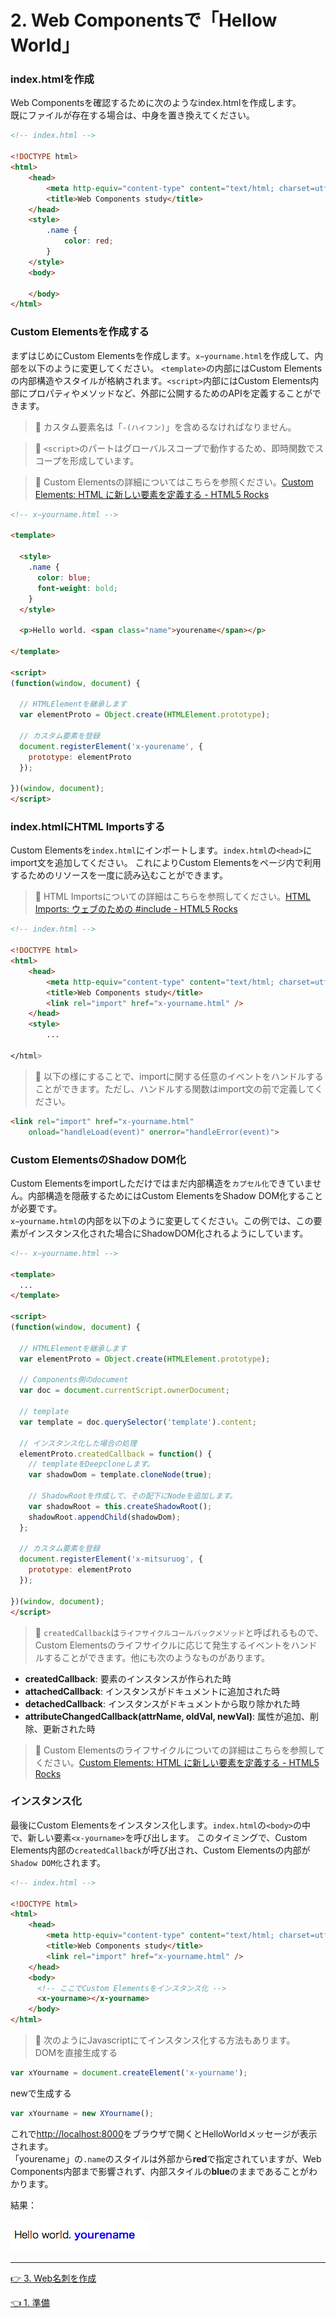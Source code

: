 # 2. Web Componentsで「Hellow World」

### index.htmlを作成

Web Componentsを確認するために次のようなindex.htmlを作成します。  
既にファイルが存在する場合は、中身を置き換えてください。

```html
<!-- index.html -->

<!DOCTYPE html>
<html>
    <head>
        <meta http-equiv="content-type" content="text/html; charset=utf-8" />
        <title>Web Components study</title>
    </head>        
    <style>
        .name {
            color: red;
        }
    </style>
    <body>
    
    </body>
</html>

```

### Custom Elementsを作成する

まずはじめにCustom Elementsを作成します。`x−yourname.html`を作成して、内部を以下のように変更してください。  `<template>`の内部にはCustom Elementsの内部構造やスタイルが格納されます。`<script>`内部にはCustom Elements内部にプロパティやメソッドなど、外部に公開するためのAPIを定義することができます。

> :gift_heart: カスタム要素名は「`-(ハイフン)`」を含めるなければなりません。

> :gift_heart: `<script>`のパートはグローバルスコープで動作するため、即時関数でスコープを形成しています。

> :gift_heart: Custom Elementsの詳細についてはこちらを参照ください。[Custom Elements: HTML に新しい要素を定義する - HTML5 Rocks](http://www.html5rocks.com/ja/tutorials/webcomponents/customelements/)


```html
<!-- x−yourname.html -->

<template>

  <style>
    .name {
      color: blue;
      font-weight: bold;
    }
  </style>

  <p>Hello world. <span class="name">yourename</span></p>

</template>

<script>
(function(window, document) {    
  
  // HTMLElementを継承します
  var elementProto = Object.create(HTMLElement.prototype);
    
  // カスタム要素を登録
  document.registerElement('x-yourename', {
    prototype: elementProto
  });

})(window, document);
</script>

```

### index.htmlにHTML Importsする

Custom Elementsを`index.html`にインポートします。`index.html`の`<head>`にimport文を追加してください。 
これによりCustom Elementsをページ内で利用するためのリソースを一度に読み込むことができます。

> :gift_heart: HTML Importsについての詳細はこちらを参照してください。[HTML Imports: ウェブのための #include - HTML5 Rocks](http://www.html5rocks.com/ja/tutorials/webcomponents/imports/)

```html
<!-- index.html -->

<!DOCTYPE html>
<html>
    <head>
        <meta http-equiv="content-type" content="text/html; charset=utf-8" />
        <title>Web Components study</title>
        <link rel="import" href="x-yourname.html" />
    </head>
    <style>
        ...
        
</html>

```

> :gift_heart: 以下の様にすることで、importに関する任意のイベントをハンドルすることができます。ただし、ハンドルする関数はimport文の前で定義してください。
```html
<link rel="import" href="x-yourname.html" 
    onload="handleLoad(event)" onerror="handleError(event)">
```

### Custom ElementsのShadow DOM化

Custom Elementsをimportしただけではまだ内部構造を`カプセル化`できていません。内部構造を隠蔽するためにはCustom ElementsをShadow DOM化することが必要です。  
`x−yourname.html`の内部を以下のように変更してください。この例では、この要素がインスタンス化された場合にShadowDOM化されるようにしています。

```html
<!-- x−yourname.html -->

<template>
  ...
</template>

<script>
(function(window, document) {

  // HTMLElementを継承します
  var elementProto = Object.create(HTMLElement.prototype);

  // Components側のdocument
  var doc = document.currentScript.ownerDocument;

  // template
  var template = doc.querySelector('template').content;

  // インスタンス化した場合の処理
  elementProto.createdCallback = function() {
    // templateをDeepcloneします。
    var shadowDom = template.cloneNode(true);
    
    // ShadowRootを作成して、その配下にNodeを追加します。
    var shadowRoot = this.createShadowRoot();
    shadowRoot.appendChild(shadowDom);
  };

  // カスタム要素を登録
  document.registerElement('x-mitsuruog', {
    prototype: elementProto
  });
  
})(window, document);
</script>

```
> :gift_heart: `createdCallback`は`ライフサイクルコールバックメソッド`と呼ばれるもので、Custom Elementsのライフサイクルに応じて発生するイベントをハンドルすることができます。他にも次のようなものがあります。
* **createdCallback**: 要素のインスタンスが作られた時
* **attachedCallback**: インスタンスがドキュメントに追加された時
* **detachedCallback**: インスタンスがドキュメントから取り除かれた時
* **attributeChangedCallback(attrName, oldVal, newVal)**: 属性が追加、削除、更新された時

> :gift_heart: Custom Elementsのライフサイクルについての詳細はこちらを参照してください。[Custom Elements: HTML に新しい要素を定義する - HTML5 Rocks](http://www.html5rocks.com/ja/tutorials/webcomponents/customelements/)

### インスタンス化

最後にCustom Elementsをインスタンス化します。`index.html`の`<body>`の中で、新しい要素`<x-yourname>`を呼び出します。
このタイミングで、Custom Elements内部の`createdCallback`が呼び出され、Custom Elementsの内部が`Shadow DOM化`されます。

```html
<!-- index.html -->

<!DOCTYPE html>
<html>
    <head>
        <meta http-equiv="content-type" content="text/html; charset=utf-8" />
        <title>Web Components study</title>
        <link rel="import" href="x-yourname.html" />
    </head>
    <body>
      <!-- ここでCustom Elementsをインスタンス化 -->
      <x-yourname></x-yourname>
    </body>
</html>

```

> :gift_heart: 次のようにJavascriptにてインスタンス化する方法もあります。  
DOMを直接生成する
```javascript
var xYourname = document.createElement('x-yourname');
```
newで生成する
```javascript
var xYourname = new XYourname();
```

これで<http://localhost:8000>をブラウザで開くとHelloWorldメッセージが表示されます。  
「yourename」の`.name`のスタイルは外部から**red**で指定されていますが、Web Components内部まで影響されず、内部スタイルの**blue**のままであることがわかります。

結果：

![Hello world](./image/result.png)

----
[:point_right: 3. Web名刺を作成](../003_create_card)

[:point_left: 1. 準備](../001_pre)  
